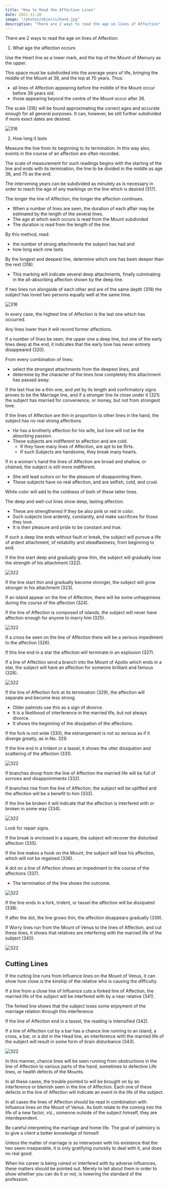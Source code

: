 ```yaml
---
title: "How to Read the Affection Lines"
date: 2021-11-20
image: "/photos/objects/hand.jpg"
description: "There are 2 ways to read the age on lines of Affection"
---
```



There are 2 ways to read the age on lines of Affection:

1. What age the affection occurs

Use the Heart line as a lower mark, and the top of the Mount of Mercury as the upper. 

This space must be subdivided into the average years of life, bringing the middle of the Mount at 36, and the top at 70 years. Thus:
- all lines of Affection appearing before the middle of the Mount occur before 36 years old. 
- those appearing beyond the centre of the Mount occur after 36. 

The scale (316) will be found approximating the correct ages and accurate enough for all general purposes. It can, however, be still further subdivided if more exact dates are desired. 

![316](/graphics/palm/affection1.png)


2. How long it lasts 

Measure the line from its beginning to its termination. In this way also, events in the course of an affection are often recorded. 

The scale of measurement for such readings begins with the starting of the line and ends with its termination, the line to be divided in the middle as age 36, and 70 as the end. 

The intervening years can be subdivided as minutely as is necessary in order to reach the age of any markings on the line which is desired (317). 


The longer the line of Affection, the longer the affection continues. 
- When a number of lines are seen, the duration of each affair may be estimated by the length of the several lines. 
- The age at which each occurs is read from the Mount subdivided
- The duration is read from the length of the line. 

By this method, read:
- the number of strong attachments the subject has had and
- how long each one lasts

By the longest and deepest line, determine which one has been deeper than the rest (318). 
- This marking will indicate several deep attachments, finally culminating in the all-absorbing affection shown by the deep line. 

If two lines run alongside of each other and are of the same depth (319) the subject has loved two persons equally well at the same time. 

![316](/graphics/palm/affection2.png)

In every case, the highest line of Affection is the last one which has occurred. 

Any lines lower than it will record former affections. 

If a number of lines be seen, the upper one a deep line, but one of the early lines deep at the end, it indicates that the early love has never entirely disappeared (320). 



From every combination of lines:
- select the strongest attachments from the deepest lines, and
- determine by the character of the lines how completely this attachment has passed away. 

If the last Hue be a thin one, and yet by its length and confirmatory signs proves to be the Marriage line, and if a stronger line lie close under it (321) the subject has married for convenience, or money, but not from strongest love. 

<!-- The Lines Of Affection Continued 466 No. 315. The Lines Of Affection Continued 467 No. 316. The Lines Of Affection Continued 468 No. 317. The Lines Of Affection Continued 469 No. 318. The Lines Of Affection Continued 470 No. 319.  -->

If the lines of Affection are thin in proportion to other lines in the hand, the subject has no real strong affections. 
- He has a brotherly affection for his wife, but love will not be the absorbing passion.
- These subjects are<!--  giving little demonstration of affection --> indifferent to affection and are cold. 
  - If they have many lines of Affection, are apt to be flirts. 
  - If such Subjects are handsome, they break many hearts. 

If in a woman's hand the lines of Affection are broad and shallow, or chained, the subject is still more indifferent. 
- She will lead suitors on for the pleasure of disappointing them. 
- These subjects have no real affection, and are selfish, cold, and cruel. 

White color will add to the coldness of both of these latter lines. 

The deep and well-cut lines show deep, lasting affection.
- These are strengthened if they be also pink or red in color. 
- Such subjects love ardently, constantly, and make sacrifices for those they love. 
- It is their pleasure and pride to be constant and true. 

If such a deep line ends without fault or break, the subject will pursue a life of ardent attachment, of reliability and steadfastness, from beginning to end. 

If the line start deep and gradually grow thin, the subject will gradually lose the strength of his attachment (322). 

![322](/graphics/palm/affection3.png)

If the line start thin and gradually become stronger, the subject will grow stronger in his attachment (323). 

If an island appear on the line of Affection, there will be some unhappiness during the course of the affection (324).

If the line of Affection is composed of islands, the subject will never have affection enough for anyone to marry him (325). 

![322](/graphics/palm/affection4.png)

If a cross be seen on the line of Affection there will be a serious impediment to the affection (326). 

If this line end in a star the affection will terminate in an explosion (327). 

If a line of Affection send a branch into the Mount of Apollo which ends in a star, the subject will have an affection for someone brilliant and famous (328). 

![322](/graphics/palm/affection5.png)

If the line of Affection fork at its termination (329), the affection will separate and become less strong. 
- Older palmists use this as a sign of divorce. 
- It is a likelihood of interference in the married life, but not always divorce. 
- It shows the beginning of the dissipation of the affections. 

If the fork is not wide (330), the estrangement is not so serious as if it diverge greatly, as in No. 329. 

If the line end in a trident or a tassel, it shows the utter dissipation and scattering of the affection (331).

![322](/graphics/palm/affection6.png)

If branches droop from the line of Affection the married life will be full of sorrows and disappointments (332).

If branches rise from the line of Affection, the subject will be uplifted and the affection will be a benefit to him (333). 

If the line be broken it will indicate that the affection is interfered with or broken in some way (334). 

![322](/graphics/palm/affection7.png)

<!-- The Lines Of Affection Continued 471 No. 320. The Lines Of Affection Continued 472 No. 321. The Lines Of Affection Continued 473 No. 322. The Lines Of Affection Continued 474 No. 323. The Lines Of Affection Continued 475 No. 324. The Lines Of Affection Continued 476 No. 325. The Lines Of Affection Continued 477 No. 326. The Lines Of Affection Continued 478 No. 327. The Lines Of Affection Continued 479 No. 328. The Lines Of Affection Continued 480 No. 329. The Lines Of Affection Continued 481 No. 330. The Lines Of Affection Continued 482 No. 331. The Lines Of Affection Continued 483 No. 332. The Lines Of Affection Continued 484 No. 333. The Lines Of Affection Continued 485 No. 334.  -->

Look for repair signs. 

If the break is enclosed in a square, the subject will recover the disturbed affection (335). 

If the line makes a hook on the Mount, the subject will lose his affection, which will not be regained (336). 

A dot on a line of Affection shows an impediment to the course of the affections (337). 
- The termination of the line shows the outcome. 

![322](/graphics/palm/affection8.png)

If the line ends in a fork, trident, or tassel the affection will be dissipated (338).

If after the dot, the line grows thin, the affection disappears gradually (339).

If Worry lines run from the Mount of Venus to the lines of Affection, and cut these lines, it shows that relatives are interfering with the married life of the subject (340). 

![322](/graphics/palm/affection9.png)


## Cutting Lines

If the cutting line runs from Influence lines on the Mount of Venus, it can show how close is the kinship of the relative who is causing the difficulty. 

If a line from a close line of Influence cuts a forked line of Affection, the married life of the subject will be interfered with by a near relative (341). 

The forked line shows that the subject loses some enjoyment of the marriage relation through this interference. 

If the line of Affection end in a tassel, the reading is intensified (342). 


If a line of Affection cut by a bar has a chance line running to an island, a cross, a bar, or a dot in the Head line, an interference with the married life of the subject will result in some form of brain disturbance (343). 


![322](/graphics/palm/affection10.png)

In this manner, chance lines will be seen running from obstructions in the line of Affection to various parts of the hand, sometimes to defective Life lines, or health defects of the Mounts. 

In all these cases, the trouble pointed to will be brought on by an interference or blemish seen in the line of Affection. Each one of these defects in the line of Affection will indicate an event in the life of the subject. 

In all cases the lines of Affection should be read in combination with Influence lines on the Mount of Venus. As both relate to the coming into the life of a new factor, viz., someone outside of the subject himself, they are interdependent.

<!-- The Lines Of Affection Continued 486 No. 336. The Lines Of Affection Continued 487 No. 336. The Lines Of Affection Continued 488 No. 337. The Lines Of Affection Continued 489The Lines Of Affection Continued 490 No. 339. The Lines Of Affection Continued 491 No. 340. The Lines Of Affection Continued 492 No. 341. The Lines Of Affection Continued 493 No. 342. The Lines Of Affection Continued 494 No. 343.  -->

Be careful interpreting the marriage and home life. The goal of palmistry is to <!--  an examination of the hand is to --> give a client a better knowledge of himself. 

Unless the matter of marriage is so interwoven with his existence that the two seem inseparable, it is only gratifying curiosity to deal with it, and does no real good. 

When his career is being ruined or interfered with by adverse influences, these matters should be pointed out. Merely to tell about them in order to show whether you can do it or not, is lowering the standard of the profession. 


<!-- A surgeon would not amputate a limb to show that he knew how to amputate. , but he would do so if the limb needed amputating and the operation would help the patient.

 All palmists should proceed upon that idea. Do what is necessary for the help or guidance of the client, but nothing merely to exhibit skill. A strict adherence to this principle will win in the long run, and nowhere more surely than in the matter of the lines of Affection. -->